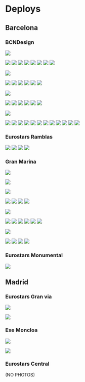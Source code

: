 # Deploys

## Barcelona

### BCNDesign

![](../../.gitbook/assets/shine-product-bcn-bcndesign-1-.jpg)

![](../../.gitbook/assets/shine-product-bcn-bcndesign-2-.jpg) ![](../../.gitbook/assets/shine-product-bcn-bcndesign-3-.jpg) ![](../../.gitbook/assets/shine-product-bcn-bcndesign-4-.jpg) ![](../../.gitbook/assets/shine-product-bcn-bcndesign-5-.jpg) ![](../../.gitbook/assets/shine-product-bcn-bcndesign-6-.jpg) ![](../../.gitbook/assets/shine-product-bcn-bcndesign-7-.jpg) ![](../../.gitbook/assets/shine-product-bcn-bcndesign-8-.jpg) ![](../../.gitbook/assets/shine-product-bcn-bcndesign-15-.jpg)

![](../../.gitbook/assets/shine-product-bcn-bcndesign-9-.jpg)

![](../../.gitbook/assets/shine-product-bcn-bcndesign-10-.jpg) ![](../../.gitbook/assets/shine-product-bcn-bcndesign-11-.jpg) ![](../../.gitbook/assets/shine-product-bcn-bcndesign-17-.jpg) ![](../../.gitbook/assets/shine-product-bcn-bcndesign-18-.jpg) ![](../../.gitbook/assets/shine-product-bcn-bcndesign-21-.jpg) ![](../../.gitbook/assets/shine-product-bcn-bcndesign-22-.jpg)

![](../../.gitbook/assets/shine-product-bcn-bcndesign-12-.jpg)

![](../../.gitbook/assets/shine-product-bcn-bcndesign-13-.jpg) ![](../../.gitbook/assets/shine-product-bcn-bcndesign-14-.jpg) ![](../../.gitbook/assets/shine-product-bcn-bcndesign-17-.jpg) ![](../../.gitbook/assets/shine-product-bcn-bcndesign-18-.jpg) ![](../../.gitbook/assets/shine-product-bcn-bcndesign-19-.jpg) ![](../../.gitbook/assets/shine-product-bcn-bcndesign-20-.jpg)

![](../../.gitbook/assets/shine-product-bcn-bcndesign-16-.jpg)

![](../../.gitbook/assets/shine-product-bcn-bcndesign-23-.jpg) ![](../../.gitbook/assets/shine-product-bcn-bcndesign-24-.jpg) ![](../../.gitbook/assets/shine-product-bcn-bcndesign-25-.jpg) ![](../../.gitbook/assets/shine-product-bcn-bcndesign-26-.jpg) ![](../../.gitbook/assets/shine-product-bcn-bcndesign-27-.jpg) ![](../../.gitbook/assets/shine-product-bcn-bcndesign-28-.jpg) ![](../../.gitbook/assets/shine-product-bcn-bcndesign-29-.jpg) ![](../../.gitbook/assets/shine-product-bcn-bcndesign-30-.jpg) ![](../../.gitbook/assets/shine-product-bcn-bcndesign-31-.jpg) ![](../../.gitbook/assets/shine-product-bcn-bcndesign-32-.jpg) ![](../../.gitbook/assets/shine-product-bcn-bcndesign-33-.jpg) ![](../../.gitbook/assets/shine-product-bcn-bcndesign-34-.jpg)

### Eurostars Ramblas

![](../../.gitbook/assets/shine-deploy-bcn-ramblas-1-.jpg) ![](../../.gitbook/assets/shine-deploy-bcn-ramblas-2-.jpg) ![](../../.gitbook/assets/shine-deploy-bcn-ramblas-3-.jpg) ![](../../.gitbook/assets/shine-deploy-bcn-ramblas-4-.jpg)

### Gran Marina

![](../../.gitbook/assets/shine-deploy-bcn-gran-marina-3-.jpg)

![](../../.gitbook/assets/shine-deploy-bcn-gran-marina-4-.jpg)

![](../../.gitbook/assets/shine-deploy-bcn-gran-marina-5-.jpg)

![](../../.gitbook/assets/shine-deploy-bcn-gran-marina-2-.jpg) ![](../../.gitbook/assets/shine-deploy-bcn-gran-marina-6-.jpg) ![](../../.gitbook/assets/shine-deploy-bcn-gran-marina-7-.jpg) ![](../../.gitbook/assets/shine-deploy-bcn-gran-marina-8-.jpg)

![](../../.gitbook/assets/shine-deploy-bcn-gran-marina-10-.jpg)

![](../../.gitbook/assets/shine-deploy-bcn-gran-marina-11-.jpg) ![](../../.gitbook/assets/shine-deploy-bcn-gran-marina-12-.jpg) ![](../../.gitbook/assets/shine-deploy-bcn-gran-marina-13-.jpg) ![](../../.gitbook/assets/shine-deploy-bcn-gran-marina-14-.jpg) ![](../../.gitbook/assets/shine-deploy-bcn-gran-marina-15-.jpg) ![](../../.gitbook/assets/shine-deploy-bcn-gran-marina-16-.jpg)

![](../../.gitbook/assets/shine-deploy-bcn-gran-marina-17-.jpg)

![](../../.gitbook/assets/shine-deploy-bcn-gran-marina-18-.jpg) ![](../../.gitbook/assets/shine-deploy-bcn-gran-marina-19-.jpg) ![](../../.gitbook/assets/shine-deploy-bcn-gran-marina-20-.jpg) ![](../../.gitbook/assets/shine-deploy-bcn-gran-marina-9-.jpg)

### Eurostars Monumental

![](../../.gitbook/assets/shine-deploy-bcn-monumental-1-.jpg)

## Madrid

### Eurostars Gran via

![](../../.gitbook/assets/shine-deploy-madrid-gran-via-1-.jpg)

![](../../.gitbook/assets/shine-deploy-madrid-gran-via-2-.jpg)

### Exe Moncloa

![](../../.gitbook/assets/shine-deploy-madrid-exe-moncloa-1-.jpg)

![](../../.gitbook/assets/shine-deploy-madrid-exe-moncloa-2-.jpg)

### Eurostars Central

\(NO PHOTOS\)

